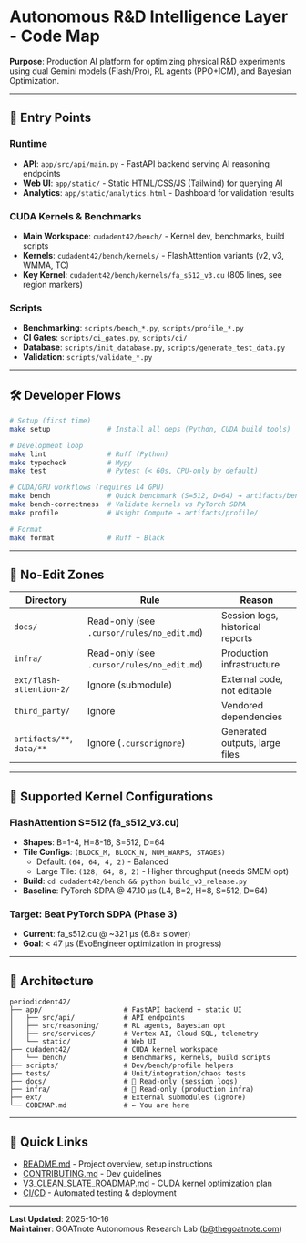 # Autonomous R&D Intelligence Layer - Code Map

**Purpose**: Production AI platform for optimizing physical R&D experiments using dual Gemini models (Flash/Pro), RL agents (PPO+ICM), and Bayesian Optimization.

---

## 🎯 Entry Points

### Runtime
- **API**: `app/src/api/main.py` - FastAPI backend serving AI reasoning endpoints
- **Web UI**: `app/static/` - Static HTML/CSS/JS (Tailwind) for querying AI
- **Analytics**: `app/static/analytics.html` - Dashboard for validation results

### CUDA Kernels & Benchmarks
- **Main Workspace**: `cudadent42/bench/` - Kernel dev, benchmarks, build scripts
- **Kernels**: `cudadent42/bench/kernels/` - FlashAttention variants (v2, v3, WMMA, TC)
- **Key Kernel**: `cudadent42/bench/kernels/fa_s512_v3.cu` (805 lines, see region markers)

### Scripts
- **Benchmarking**: `scripts/bench_*.py`, `scripts/profile_*.py`
- **CI Gates**: `scripts/ci_gates.py`, `scripts/ci/`
- **Database**: `scripts/init_database.py`, `scripts/generate_test_data.py`
- **Validation**: `scripts/validate_*.py`

---

## 🛠 Developer Flows

```bash
# Setup (first time)
make setup              # Install all deps (Python, CUDA build tools)

# Development loop
make lint               # Ruff (Python)
make typecheck          # Mypy
make test               # Pytest (< 60s, CPU-only by default)

# CUDA/GPU workflows (requires L4 GPU)
make bench              # Quick benchmark (S=512, D=64) → artifacts/bench/latest.json
make bench-correctness  # Validate kernels vs PyTorch SDPA
make profile            # Nsight Compute → artifacts/profile/

# Format
make format             # Ruff + Black
```

---

## 🚫 No-Edit Zones

| Directory | Rule | Reason |
|-----------|------|--------|
| `docs/` | Read-only (see `.cursor/rules/no_edit.md`) | Session logs, historical reports |
| `infra/` | Read-only (see `.cursor/rules/no_edit.md`) | Production infrastructure |
| `ext/flash-attention-2/` | Ignore (submodule) | External code, not editable |
| `third_party/` | Ignore | Vendored dependencies |
| `artifacts/**`, `data/**` | Ignore (`.cursorignore`) | Generated outputs, large files |

---

## 📐 Supported Kernel Configurations

### FlashAttention S=512 (fa_s512_v3.cu)
- **Shapes**: B=1-4, H=8-16, S=512, D=64
- **Tile Configs**: `(BLOCK_M, BLOCK_N, NUM_WARPS, STAGES)`
  - Default: `(64, 64, 4, 2)` - Balanced
  - Large Tile: `(128, 64, 8, 2)` - Higher throughput (needs SMEM opt)
- **Build**: `cd cudadent42/bench && python build_v3_release.py`
- **Baseline**: PyTorch SDPA @ 47.10 μs (L4, B=2, H=8, S=512, D=64)

### Target: Beat PyTorch SDPA (Phase 3)
- **Current**: fa_s512.cu @ ~321 μs (6.8× slower)
- **Goal**: < 47 μs (EvoEngineer optimization in progress)

---

## 📂 Architecture

```
periodicdent42/
├── app/                    # FastAPI backend + static UI
│   ├── src/api/            # API endpoints
│   ├── src/reasoning/      # RL agents, Bayesian opt
│   ├── src/services/       # Vertex AI, Cloud SQL, telemetry
│   └── static/             # Web UI
├── cudadent42/             # CUDA kernel workspace
│   └── bench/              # Benchmarks, kernels, build scripts
├── scripts/                # Dev/bench/profile helpers
├── tests/                  # Unit/integration/chaos tests
├── docs/                   # 🚫 Read-only (session logs)
├── infra/                  # 🚫 Read-only (production infra)
├── ext/                    # External submodules (ignore)
└── CODEMAP.md              # ← You are here
```

---

## 🔗 Quick Links
- [README.md](README.md) - Project overview, setup instructions
- [CONTRIBUTING.md](CONTRIBUTING.md) - Dev guidelines
- [V3_CLEAN_SLATE_ROADMAP.md](V3_CLEAN_SLATE_ROADMAP.md) - CUDA kernel optimization plan
- [CI/CD](.github/workflows/) - Automated testing & deployment

---

**Last Updated**: 2025-10-16  
**Maintainer**: GOATnote Autonomous Research Lab (b@thegoatnote.com)

